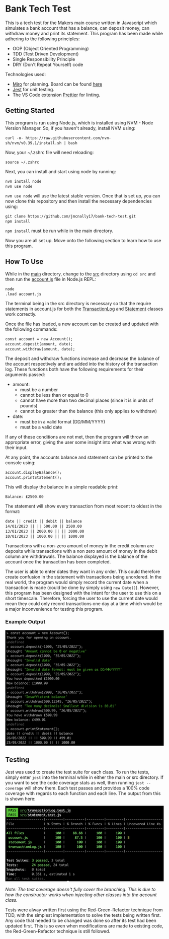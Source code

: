 # Bank Tech Test

This is a tech test for the Makers main course written in Javascript which simulates a bank account that has a balance, can deposit money, can withdraw money and print its statement. This program has been made while adhering to the following principles:
  * OOP (Object Oriented Programming)
  * TDD (Test Driven Development)
  * Single Responsibility Principle
  * DRY (Don't Repeat Yourself) code

Technologies used:
  * [Miro](https://miro.com/) for planning. Board can be found [here](https://miro.com/app/board/uXjVOzM9MG8=/?share_link_id=305314712727)
  * [Jest](https://jestjs.io/) for unit testing.
  * The VS Code extension [Prettier](https://marketplace.visualstudio.com/items?itemName=esbenp.prettier-vscode) for linting.

## Getting Started

This program is run using Node.js, which is installed using NVM - Node Version Manager. So, if you haven't already, install NVM using:

```
curl -o- https://raw.githubusercontent.com/nvm-sh/nvm/v0.39.1/install.sh | bash
```

Now, your ~/.zshrc file will need reloading:

```
source ~/.zshrc
```

Next, you can install and start using node by running:

```
nvm install node
nvm use node
```

`nvm use node` will use the latest stable version. Once that is set up, you can now clone this repository and then install the necessary dependencies using:

```
git clone https://github.com/jmcnally17/bank-tech-test.git
npm install
```

`npm install` must be run while in the main directory.

Now you are all set up. Move onto the following section to learn how to use this program.

## How To Use

While in the [main](https://github.com/jmcnally17/bank-tech-test) directory, change to the [src](https://github.com/jmcnally17/bank-tech-test/tree/main/src) directory using `cd src` and then run the [account.js](https://github.com/jmcnally17/bank-tech-test/blob/main/src/account.js) file in Node.js REPL:

```
node
.load account.js
```

The terminal being in the src directory is necessary so that the require statements in account.js for both the [TransactionLog](https://github.com/jmcnally17/bank-tech-test/blob/main/src/transactionLog.js) and [Statement](https://github.com/jmcnally17/bank-tech-test/blob/main/src/statement.js) classes work correctly.

Once the file has loaded, a new account can be created and updated with the following commands:

```
const account = new Account();
account.deposit(amount, date);
account.withdraw(amount, date);
```

The deposit and withdraw functions increase and decrease the balance of the account respectively and are added into the history of the transaction log. These functions both have the following requirements for their arguments passed:

* amount:
  * must be a number
  * cannot be less than or equal to 0
  * cannot have more than two decimal places (since it is in units of pounds)
  * cannot be greater than the balance (this only applies to withdraw)
* date:
  * must be in a valid format (DD/MM/YYYY)
  * must be a valid date

If any of these conditions are not met, then the program will throw an appropriate error, giving the user some insight into what was wrong with their input.

At any point, the accounts balance and statement can be printed to the console using:

```
account.displayBalance();
account.printStatement();
```

This will display the balance in a simple readable print:

```
Balance: £2500.00
```

The statement will show every transaction from most recent to oldest in the format:

```
date || credit || debit || balance
14/01/2023 || || 500.00 || 2500.00
13/01/2023 || 2000.00 || || 3000.00
10/01/2023 || 1000.00 || || 1000.00
```

Transactions with a non-zero amount of money in the credit column are deposits while transactions with a non zero amount of money in the debit column are withdrawals. The balance displayed is the balance of the account once the transaction has been completed.

The user is able to enter dates they want in any order. This could therefore create confusion in the statement with transactions being unordered. In the real world, the program would simply record the current date when a transaction is made (could be done by simply using `new Date()`). However, this program has been designed with the intent for the user to use this on a short timescale. Therefore, forcing the user to use the current date would mean they could only record transactions one day at a time which would be a major inconvenience for testing this program.

### Example Output

![Example output in Node](images/example_output.png "Example output in Node.js REPL")

## Testing

Jest was used to create the test suite for each class. To run the tests, simply enter `jest` into the terminal while in either the main or src directory. If you want to see the code coverage stats as well, then running `jest --coverage` will show them. Each test passes and provides a 100% code coverage with regards to each function and each line. The output from this is shown here:

![Code coverage from Jest](images/code_coverage.png "Code coverage from Jest")

*Note: The test coverage doesn't fully cover the branching. This is due to how the constructor works when injecting other classes into the account class.*

Tests were alway written first using the Red-Green-Refactor technique from TDD, with the simplest implementation to solve the tests being written first. Any code that needed to be changed was done so after its test had been updated first. This is so even when modifications are made to existing code, the Red-Green-Refactor technique is still followed.
